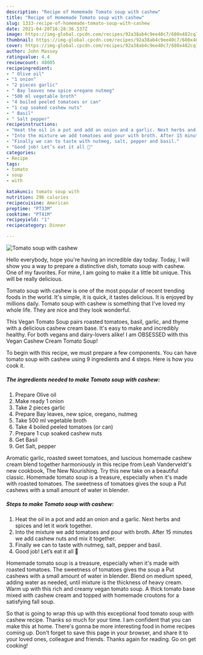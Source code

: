 ```yaml
---
description: "Recipe of Homemade Tomato soup with cashew"
title: "Recipe of Homemade Tomato soup with cashew"
slug: 1333-recipe-of-homemade-tomato-soup-with-cashew
date: 2021-04-20T16:28:36.537Z
image: https://img-global.cpcdn.com/recipes/92a38ab4c9ee40c7/680x482cq70/tomato-soup-with-cashew-recipe-main-photo.jpg
thumbnail: https://img-global.cpcdn.com/recipes/92a38ab4c9ee40c7/680x482cq70/tomato-soup-with-cashew-recipe-main-photo.jpg
cover: https://img-global.cpcdn.com/recipes/92a38ab4c9ee40c7/680x482cq70/tomato-soup-with-cashew-recipe-main-photo.jpg
author: John Massey
ratingvalue: 4.4
reviewcount: 48005
recipeingredient:
- " Olive oil"
- "1 onion"
- "2 pieces garlic"
- " Bay leaves new spice oregano nutmeg"
- "500 ml vegetable broth"
- "4 boiled peeled tomatoes or can"
- "1 cup soaked cashew nuts"
- " Basil"
- " Salt pepper"
recipeinstructions:
- "Heat the oil in a pot and add an onion and a garlic. Next herbs and spices and let it work together."
- "Into the mixture we add tomatoes and pour with broth. After 15 minutes we add cashew nuts and mix it together."
- "Finally we can to taste with nutmeg, salt, pepper and basil."
- "Good job! Let’s eat it all 🍅"
categories:
- Recipe
tags:
- tomato
- soup
- with

katakunci: tomato soup with 
nutrition: 296 calories
recipecuisine: American
preptime: "PT33M"
cooktime: "PT41M"
recipeyield: "1"
recipecategory: Dinner

---
```



![Tomato soup with cashew](https://img-global.cpcdn.com/recipes/92a38ab4c9ee40c7/680x482cq70/tomato-soup-with-cashew-recipe-main-photo.jpg)

Hello everybody, hope you're having an incredible day today. Today, I will show you a way to prepare a distinctive dish, tomato soup with cashew. One of my favorites. For mine, I am going to make it a little bit unique. This will be really delicious.

Tomato soup with cashew is one of the most popular of recent trending foods in the world. It's simple, it is quick, it tastes delicious. It is enjoyed by millions daily. Tomato soup with cashew is something that I've loved my whole life. They are nice and they look wonderful.

This Vegan Tomato Soup pairs roasted tomatoes, basil, garlic, and thyme with a delicious cashew cream base. It&#39;s easy to make and incredibly healthy. For both vegans and dairy-lovers alike! I am OBSESSED with this Vegan Cashew Cream Tomato Soup!


To begin with this recipe, we must prepare a few components. You can have tomato soup with cashew using 9 ingredients and 4 steps. Here is how you cook it.

<!--inarticleads1-->

##### The ingredients needed to make Tomato soup with cashew:

1. Prepare  Olive oil
1. Make ready 1 onion
1. Take 2 pieces garlic
1. Prepare  Bay leaves, new spice, oregano, nutmeg
1. Take 500 ml vegetable broth
1. Take 4 boiled peeled tomatoes (or can)
1. Prepare 1 cup soaked cashew nuts
1. Get  Basil
1. Get  Salt, pepper


Aromatic garlic, roasted sweet tomatoes, and luscious homemade cashew cream blend together harmoniously in this recipe from Leah Vanderveldt&#39;s new cookbook, The New Nourishing. Try this new take on a beautiful classic. Homemade tomato soup is a treasure, especially when it&#39;s made with roasted tomatoes. The sweetness of tomatoes gives the soup a Put cashews with a small amount of water in blender. 

<!--inarticleads2-->

##### Steps to make Tomato soup with cashew:

1. Heat the oil in a pot and add an onion and a garlic. Next herbs and spices and let it work together.
1. Into the mixture we add tomatoes and pour with broth. After 15 minutes we add cashew nuts and mix it together.
1. Finally we can to taste with nutmeg, salt, pepper and basil.
1. Good job! Let’s eat it all 🍅


Homemade tomato soup is a treasure, especially when it&#39;s made with roasted tomatoes. The sweetness of tomatoes gives the soup a Put cashews with a small amount of water in blender. Blend on medium speed, adding water as needed, until mixture is the thickness of heavy cream. Warm up with this rich and creamy vegan tomato soup. A thick tomato base mixed with cashew cream and topped with homemade croutons for a satisfying fall soup. 

So that is going to wrap this up with this exceptional food tomato soup with cashew recipe. Thanks so much for your time. I am confident that you can make this at home. There's gonna be more interesting food in home recipes coming up. Don't forget to save this page in your browser, and share it to your loved ones, colleague and friends. Thanks again for reading. Go on get cooking!

